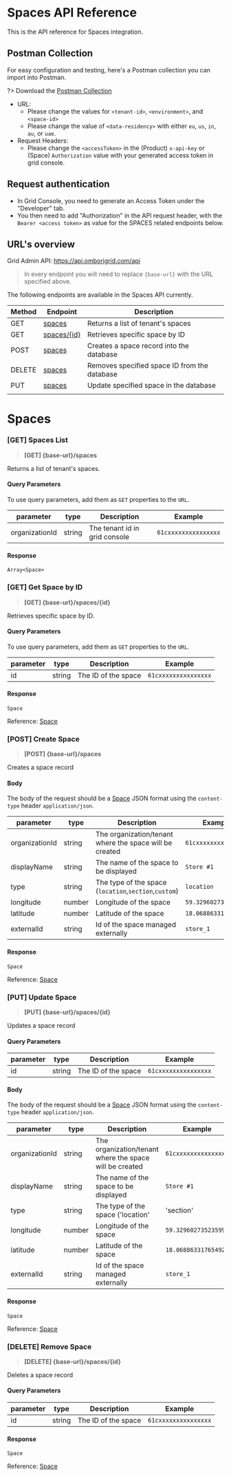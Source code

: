 # Spaces API Reference

This is the API reference for Spaces integration. 

## Postman Collection
For easy configuration and testing, here's a Postman collection you can import into Postman.

?> Download the [Postman Collection](https://www.getpostman.com/collections/60c91683eadfae325b83)

- URL: 
  - Please change the values for `<tenant-id>`, `<environment>`, and `<space-id>`
  - Please change the value of `<data-residency>` with either `eu`, `us`, `in`, `au`, or `uae`.
- Request Headers: 
  - Please change the `<accessToken>` in the (Product) `x-api-key` or (Space) `Authorization` value with your generated access token in grid console.

## Request authentication
- In Grid Console, you need to generate an Access Token under the "Developer" tab.
- You then need to add "Authorization" in the API request header, with the `Bearer <access token>` as value for the SPACES related endpoints below.

## URL's overview

Grid Admin API:
https://api.omborigrid.com/api


> In every endpoint you will need to replace `{base-url}` with the URL specified above.


The following endpoints are available in the Spaces API currently.

| Method | Endpoint                                                                    | Description                                  |
| ------ | --------------------------------------------------------------------------- | -------------------------------------------- |
| GET    | [spaces](/development/grid/products/spaces-api?id=get-spaces)               | Returns a list of tenant's spaces            |
| GET    | [spaces/{id}](/development/grid/products/spaces-api?id=get-get-space-by-id) | Retrieves specific space by ID               |
| POST   | [spaces](/development/grid/products/spaces-api?id=post-space)               | Creates a space record into the database     |
| DELETE | [spaces](/development/grid/products/spaces-api?id=delete-remove-space)      | Removes specified space ID from the database |
| PUT    | [spaces](/development/grid/products/api?id=put-update-space)                | Update specified space in the database       |
|        |


# Spaces
### [GET] Spaces List
> **[GET] {base-url}/spaces**

Returns a list of tenant's spaces.

#### Query Parameters
To use query parameters, add them as `GET` properties to the `URL`.

| parameter      | type   | Description                   | Example              |
| -------------- | ------ | ----------------------------- | -------------------- |
| organizationId | string | The tenant id in grid console | `61cxxxxxxxxxxxxxxx` |

#### Response
```
Array<Space>
```

### [GET] Get Space by ID
> **[GET] {base-url}/spaces/{id}**

Retrieves specific space by ID.

#### Query Parameters
To use query parameters, add them as `GET` properties to the `URL`.

| parameter | type   | Description         | Example              |
| --------- | ------ | ------------------- | -------------------- |
| id        | string | The ID of the space | `61cxxxxxxxxxxxxxxx` |

#### Response
```
Space
```
Reference: [Space](/development/grid/products/data-model?id=space)

### [POST] Create Space
> **[POST] {base-url}/spaces**

Creates a space record

#### Body
The body of the request should be a [Space]((/development/grid/products/data-model?id=space)) JSON format using the `content-type` header `application/json`.

| parameter      | type   | Description                                             | Example              |
| -------------- | ------ | ------------------------------------------------------- | -------------------- |
| organizationId | string | The organization/tenant where the space will be created | `61cxxxxxxxxxxxxxxx` |
| displayName    | string | The name of the space to be displayed                   | `Store #1`           |
| type           | string | The type of the space (`location`,`section`,`custom`)   | `location`           |
| longitude      | number | Longitude of the space                                  | `59.32960273523599`  |
| latitude       | number | Latitude of the space                                   | `18.06886331765492`  |
| externalId     | string | Id of the space managed externally                      | `store_1`            |

#### Response
```
Space
```

Reference: [Space](/development/grid/products/data-model?id=space)

### [PUT] Update Space
> **[PUT] {base-url}/spaces/{id}**

Updates a space record

#### Query Parameters
| parameter | type   | Description         | Example              |
| --------- | ------ | ------------------- | -------------------- |
| id        | string | The ID of the space | `61cxxxxxxxxxxxxxxx` |

#### Body
The body of the request should be a [Space]((/development/grid/products/data-model?id=space)) JSON format using the `content-type` header `application/json`.

| parameter      | type   | Description                                             | Example              |
| -------------- | ------ | ------------------------------------------------------- | -------------------- |
| organizationId | string | The organization/tenant where the space will be created | `61cxxxxxxxxxxxxxxx` |
| displayName    | string | The name of the space to be displayed                   | `Store #1`           |
| type           | string | The type of the space ('location'                       | 'section'            | 'custom') | `location` |
| longitude      | number | Longitude of the space                                  | `59.32960273523599`  |
| latitude       | number | Latitude of the space                                   | `18.06886331765492`  |
| externalId     | string | Id of the space managed externally                      | `store_1`            |

#### Response
```
Space
```

Reference: [Space](/development/grid/products/data-model?id=space)

### [DELETE] Remove Space
> **[DELETE] {base-url}/spaces/{id}**

Deletes a space record

#### Query Parameters
| parameter | type   | Description         | Example              |
| --------- | ------ | ------------------- | -------------------- |
| id        | string | The ID of the space | `61cxxxxxxxxxxxxxxx` |

#### Response
```
Space
```

Reference: [Space](/development/grid/products/data-model?id=space)
